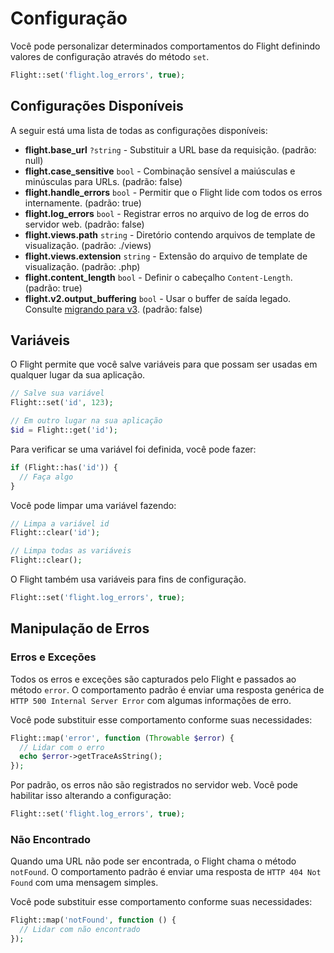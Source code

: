 # Configuração

Você pode personalizar determinados comportamentos do Flight definindo valores de configuração através do método `set`.

```php
Flight::set('flight.log_errors', true);
```

## Configurações Disponíveis

A seguir está uma lista de todas as configurações disponíveis:

- **flight.base_url** `?string` - Substituir a URL base da requisição. (padrão: null)
- **flight.case_sensitive** `bool` - Combinação sensível a maiúsculas e minúsculas para URLs. (padrão: false)
- **flight.handle_errors** `bool` - Permitir que o Flight lide com todos os erros internamente. (padrão: true)
- **flight.log_errors** `bool` - Registrar erros no arquivo de log de erros do servidor web. (padrão: false)
- **flight.views.path** `string` - Diretório contendo arquivos de template de visualização. (padrão: ./views)
- **flight.views.extension** `string` - Extensão do arquivo de template de visualização. (padrão: .php)
- **flight.content_length** `bool` - Definir o cabeçalho `Content-Length`. (padrão: true)
- **flight.v2.output_buffering** `bool` - Usar o buffer de saída legado. Consulte [migrando para v3](migrating-to-v3). (padrão: false)

## Variáveis

O Flight permite que você salve variáveis para que possam ser usadas em qualquer lugar da sua aplicação.

```php
// Salve sua variável
Flight::set('id', 123);

// Em outro lugar na sua aplicação
$id = Flight::get('id');
```

Para verificar se uma variável foi definida, você pode fazer:

```php
if (Flight::has('id')) {
  // Faça algo
}
```

Você pode limpar uma variável fazendo:

```php
// Limpa a variável id
Flight::clear('id');

// Limpa todas as variáveis
Flight::clear();
```

O Flight também usa variáveis para fins de configuração.

```php
Flight::set('flight.log_errors', true);
```

## Manipulação de Erros

### Erros e Exceções

Todos os erros e exceções são capturados pelo Flight e passados ao método `error`. O comportamento padrão é enviar uma resposta genérica de `HTTP 500 Internal Server Error` com algumas informações de erro.

Você pode substituir esse comportamento conforme suas necessidades:

```php
Flight::map('error', function (Throwable $error) {
  // Lidar com o erro
  echo $error->getTraceAsString();
});
```

Por padrão, os erros não são registrados no servidor web. Você pode habilitar isso alterando a configuração:

```php
Flight::set('flight.log_errors', true);
```

### Não Encontrado

Quando uma URL não pode ser encontrada, o Flight chama o método `notFound`. O comportamento padrão é enviar uma resposta de `HTTP 404 Not Found` com uma mensagem simples.

Você pode substituir esse comportamento conforme suas necessidades:

```php
Flight::map('notFound', function () {
  // Lidar com não encontrado
});
```